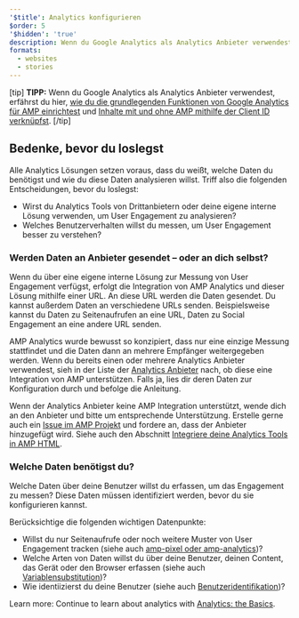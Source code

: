 ```yaml
---
'$title': Analytics konfigurieren
$order: 5
'$hidden': 'true'
description: Wenn du Google Analytics als Analytics Anbieter verwendest, erfährst du hier, wie du die grundlegenden Funktionen von Google Analytics für AMP einrichtest und Inhalte mit und ohne AMP mithilfe der Client ID verknüpfst.
formats:
  - websites
  - stories
---
```


[tip] **TIPP:** Wenn du Google Analytics als Analytics Anbieter verwendest, erfährst du hier, [wie du die grundlegenden Funktionen von Google Analytics für AMP einrichtest](https://developers.google.com/analytics/devguides/collection/amp-analytics/#basic_setup_to_measure_page_views) und [Inhalte mit und ohne AMP mithilfe der Client ID verknüpfst](https://support.google.com/analytics/answer/7486764). [/tip]

## Bedenke, bevor du loslegst

Alle Analytics Lösungen setzen voraus, dass du weißt, welche Daten du benötigst und wie du diese Daten analysieren willst. Triff also die folgenden Entscheidungen, bevor du loslegst:

- Wirst du Analytics Tools von Drittanbietern oder deine eigene interne Lösung verwenden, um User Engagement zu analysieren?
- Welches Benutzerverhalten willst du messen, um User Engagement besser zu verstehen?

### Werden Daten an Anbieter gesendet – oder an dich selbst?

Wenn du über eine eigene interne Lösung zur Messung von User Engagement verfügst, erfolgt die Integration von AMP Analytics und dieser Lösung mithilfe einer URL. An diese URL werden die Daten gesendet. Du kannst außerdem Daten an verschiedene URLs senden. Beispielsweise kannst du Daten zu Seitenaufrufen an eine URL, Daten zu Social Engagement an eine andere URL senden.

AMP Analytics wurde bewusst so konzipiert, dass nur eine einzige Messung stattfindet und die Daten dann an mehrere Empfänger weitergegeben werden. Wenn du bereits einen oder mehrere Analytics Anbieter verwendest, sieh in der Liste der [Analytics Anbieter](analytics-vendors.md) nach, ob diese eine Integration von AMP unterstützen. Falls ja, lies dir deren Daten zur Konfiguration durch und befolge die Anleitung.

Wenn der Analytics Anbieter keine AMP Integration unterstützt, wende dich an den Anbieter und bitte um entsprechende Unterstützung. Erstelle gerne auch ein [Issue im AMP Projekt](https://github.com/ampproject/amphtml/issues/new) und fordere an, dass der Anbieter hinzugefügt wird. Siehe auch den Abschnitt [Integriere deine Analytics Tools in AMP HTML](https://github.com/ampproject/amphtml/blob/main/extensions/amp-analytics/integrating-analytics.md).

### Welche Daten benötigst du?

Welche Daten über deine Benutzer willst du erfassen, um das Engagement zu messen? Diese Daten müssen identifiziert werden, bevor du sie konfigurieren kannst.

Berücksichtige die folgenden wichtigen Datenpunkte:

- Willst du nur Seitenaufrufe oder noch weitere Muster von User Engagement tracken (siehe auch [amp-pixel oder amp-analytics](analytics_basics.md#use-amp-pixel-or-amp-analytics))?
- Welche Arten von Daten willst du über deine Benutzer, deinen Content, das Gerät oder den Browser erfassen (siehe auch [Variablensubstitution](analytics_basics.md#variable-substitution))?
- Wie identiizierst du deine Benutzer (siehe auch [Benutzeridentifikation](analytics_basics.md#user-identification))?

Learn more: Continue to learn about analytics with [Analytics: the Basics](analytics_basics.md).
